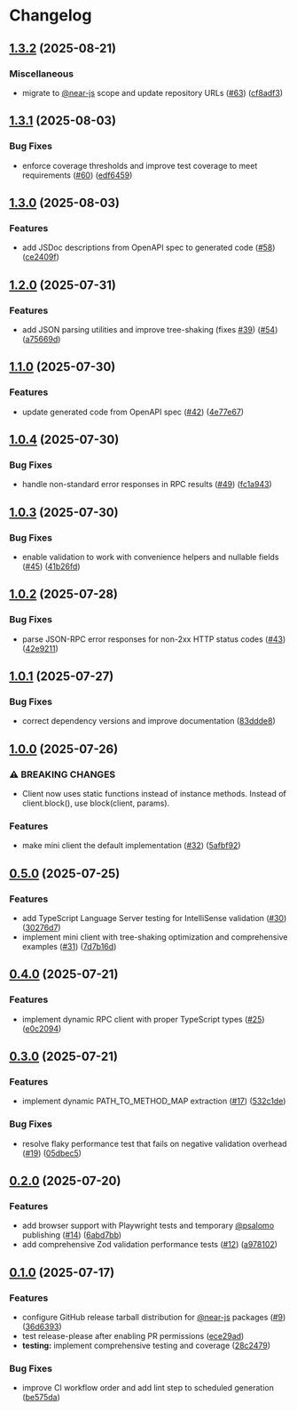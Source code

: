 # Changelog

## [1.3.2](https://github.com/near/near-jsonrpc-client-ts/compare/jsonrpc-client-v1.3.1...jsonrpc-client-v1.3.2) (2025-08-21)


### Miscellaneous

* migrate to [@near-js](https://github.com/near-js) scope and update repository URLs ([#63](https://github.com/near/near-jsonrpc-client-ts/issues/63)) ([cf8adf3](https://github.com/near/near-jsonrpc-client-ts/commit/cf8adf32abb1c60ad7295f463777117ef4fc02b8))

## [1.3.1](https://github.com/petersalomonsen/near-rpc-typescript/compare/jsonrpc-client-v1.3.0...jsonrpc-client-v1.3.1) (2025-08-03)


### Bug Fixes

* enforce coverage thresholds and improve test coverage to meet requirements ([#60](https://github.com/petersalomonsen/near-rpc-typescript/issues/60)) ([edf6459](https://github.com/petersalomonsen/near-rpc-typescript/commit/edf64597d9da0702b48d8664abf97b243e38e0e2))

## [1.3.0](https://github.com/petersalomonsen/near-rpc-typescript/compare/jsonrpc-client-v1.2.0...jsonrpc-client-v1.3.0) (2025-08-03)


### Features

* add JSDoc descriptions from OpenAPI spec to generated code ([#58](https://github.com/petersalomonsen/near-rpc-typescript/issues/58)) ([ce2409f](https://github.com/petersalomonsen/near-rpc-typescript/commit/ce2409f0b8dce71193a0be0a33bb7decd80d7467))

## [1.2.0](https://github.com/petersalomonsen/near-rpc-typescript/compare/jsonrpc-client-v1.1.0...jsonrpc-client-v1.2.0) (2025-07-31)


### Features

* add JSON parsing utilities and improve tree-shaking (fixes [#39](https://github.com/petersalomonsen/near-rpc-typescript/issues/39)) ([#54](https://github.com/petersalomonsen/near-rpc-typescript/issues/54)) ([a75669d](https://github.com/petersalomonsen/near-rpc-typescript/commit/a75669d8752b499c20ca6a1acb71c84df9c5c6da))

## [1.1.0](https://github.com/petersalomonsen/near-rpc-typescript/compare/jsonrpc-client-v1.0.4...jsonrpc-client-v1.1.0) (2025-07-30)


### Features

* update generated code from OpenAPI spec ([#42](https://github.com/petersalomonsen/near-rpc-typescript/issues/42)) ([4e77e67](https://github.com/petersalomonsen/near-rpc-typescript/commit/4e77e67591411f8b1cf5ae191e580dd378e53b97))

## [1.0.4](https://github.com/petersalomonsen/near-rpc-typescript/compare/jsonrpc-client-v1.0.3...jsonrpc-client-v1.0.4) (2025-07-30)


### Bug Fixes

* handle non-standard error responses in RPC results ([#49](https://github.com/petersalomonsen/near-rpc-typescript/issues/49)) ([fc1a943](https://github.com/petersalomonsen/near-rpc-typescript/commit/fc1a9430c72c9b2d2908c3a48f351953587fb010))

## [1.0.3](https://github.com/petersalomonsen/near-rpc-typescript/compare/jsonrpc-client-v1.0.2...jsonrpc-client-v1.0.3) (2025-07-30)


### Bug Fixes

* enable validation to work with convenience helpers and nullable fields ([#45](https://github.com/petersalomonsen/near-rpc-typescript/issues/45)) ([41b26fd](https://github.com/petersalomonsen/near-rpc-typescript/commit/41b26fdfeee1be69a5596ecfb5298b15863acd74))

## [1.0.2](https://github.com/petersalomonsen/near-rpc-typescript/compare/jsonrpc-client-v1.0.1...jsonrpc-client-v1.0.2) (2025-07-28)


### Bug Fixes

* parse JSON-RPC error responses for non-2xx HTTP status codes ([#43](https://github.com/petersalomonsen/near-rpc-typescript/issues/43)) ([42e9211](https://github.com/petersalomonsen/near-rpc-typescript/commit/42e9211466bde6da8037a98e37591b173adaa93e))

## [1.0.1](https://github.com/petersalomonsen/near-rpc-typescript/compare/jsonrpc-client-v1.0.0...jsonrpc-client-v1.0.1) (2025-07-27)


### Bug Fixes

* correct dependency versions and improve documentation ([83ddde8](https://github.com/petersalomonsen/near-rpc-typescript/commit/83ddde8c5bbb839e9fcdc43db3ba589d1dadf4a7))

## [1.0.0](https://github.com/petersalomonsen/near-rpc-typescript/compare/jsonrpc-client-v0.5.0...jsonrpc-client-v1.0.0) (2025-07-26)


### ⚠ BREAKING CHANGES

* Client now uses static functions instead of instance methods. Instead of client.block(), use block(client, params).

### Features

* make mini client the default implementation ([#32](https://github.com/petersalomonsen/near-rpc-typescript/issues/32)) ([5afbf92](https://github.com/petersalomonsen/near-rpc-typescript/commit/5afbf92249f93f52fa456882539cb7fadd8c93d2))

## [0.5.0](https://github.com/petersalomonsen/near-rpc-typescript/compare/jsonrpc-client-v0.4.0...jsonrpc-client-v0.5.0) (2025-07-25)


### Features

* add TypeScript Language Server testing for IntelliSense validation ([#30](https://github.com/petersalomonsen/near-rpc-typescript/issues/30)) ([30276d7](https://github.com/petersalomonsen/near-rpc-typescript/commit/30276d7be9028c7eb62d2dbd41e483897474f2c8))
* implement mini client with tree-shaking optimization and comprehensive examples ([#31](https://github.com/petersalomonsen/near-rpc-typescript/issues/31)) ([7d7b16d](https://github.com/petersalomonsen/near-rpc-typescript/commit/7d7b16d429b3174d5831f5d27ac3c59b56370b03))

## [0.4.0](https://github.com/petersalomonsen/near-rpc-typescript/compare/jsonrpc-client-v0.3.0...jsonrpc-client-v0.4.0) (2025-07-21)

### Features

- implement dynamic RPC client with proper TypeScript types ([#25](https://github.com/petersalomonsen/near-rpc-typescript/issues/25)) ([e0c2094](https://github.com/petersalomonsen/near-rpc-typescript/commit/e0c2094640646b2586c584a5e787322eac175d92))

## [0.3.0](https://github.com/petersalomonsen/near-rpc-typescript/compare/jsonrpc-client-v0.2.0...jsonrpc-client-v0.3.0) (2025-07-21)

### Features

- implement dynamic PATH_TO_METHOD_MAP extraction ([#17](https://github.com/petersalomonsen/near-rpc-typescript/issues/17)) ([532c1de](https://github.com/petersalomonsen/near-rpc-typescript/commit/532c1de3fa26ffcbcb1366a7927ccc926a50e780))

### Bug Fixes

- resolve flaky performance test that fails on negative validation overhead ([#19](https://github.com/petersalomonsen/near-rpc-typescript/issues/19)) ([05dbec5](https://github.com/petersalomonsen/near-rpc-typescript/commit/05dbec5880f309b455849fd4154d8c9bf41aa5f0))

## [0.2.0](https://github.com/petersalomonsen/near-rpc-typescript/compare/jsonrpc-client-v0.1.0...jsonrpc-client-v0.2.0) (2025-07-20)

### Features

- add browser support with Playwright tests and temporary [@psalomo](https://github.com/psalomo) publishing ([#14](https://github.com/petersalomonsen/near-rpc-typescript/issues/14)) ([6abd7bb](https://github.com/petersalomonsen/near-rpc-typescript/commit/6abd7bb01b75f431cb3eeaa48aced2f6e7658a34))
- add comprehensive Zod validation performance tests ([#12](https://github.com/petersalomonsen/near-rpc-typescript/issues/12)) ([a978102](https://github.com/petersalomonsen/near-rpc-typescript/commit/a978102aa2cd4fcd81b020df0d153363f04d794b))

## [0.1.0](https://github.com/petersalomonsen/near-rpc-typescript/compare/jsonrpc-client-v0.0.1...jsonrpc-client-v0.1.0) (2025-07-17)

### Features

- configure GitHub release tarball distribution for [@near-js](https://github.com/near-js) packages ([#9](https://github.com/petersalomonsen/near-rpc-typescript/issues/9)) ([36d6393](https://github.com/petersalomonsen/near-rpc-typescript/commit/36d6393c10ccf95ad85fe91ae84354f01e42df93))
- test release-please after enabling PR permissions ([ece29ad](https://github.com/petersalomonsen/near-rpc-typescript/commit/ece29addf43df8a07c13accbffc2097a8f3264cf))
- **testing:** implement comprehensive testing and coverage ([28c2479](https://github.com/petersalomonsen/near-rpc-typescript/commit/28c24799bcbd0992bae837dd82ee6cf0937083a3))

### Bug Fixes

- improve CI workflow order and add lint step to scheduled generation ([be575da](https://github.com/petersalomonsen/near-rpc-typescript/commit/be575da692510bbdd414248b54ce639a4451486d))

